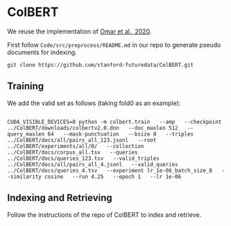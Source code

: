 # ColBERT

We reuse the implementation of [Omar et al., 2020](https://github.com/stanford-futuredata/ColBERT).

First follow `Code/src/preprocess/README.md` in our repo to generate pseudo documents for indexing.

```
git clone https://github.com/stanford-futuredata/ColBERT.git
```

## Training

We add the valid set as follows (taking fold0 as an example):

```

CUDA_VISIBLE_DEVICES=0 python -m colbert.train   --amp   --checkpoint ../ColBERT/downloads/colbertv2.0.dnn   --doc_maxlen 512   --query_maxlen 64   --mask-punctuation   --bsize 8   --triples ../ColBERT/docs/all/pairs_all_123.jsonl   --root ../ColBERT/experiments/all/0/   --collection ../ColBERT/docs/corpus_all.tsv   --queries ../ColBERT/docs/queries_123.tsv   --valid_triples ../ColBERT/docs/all/pairs_all_4.jsonl   --valid_queries ../ColBERT/docs/queries_4.tsv   --experiment lr_1e-06_batch_size_8   --similarity cosine   --run 4.25   --epoch 1   --lr 1e-06 
```

## Indexing and Retrieving

Follow the instructions of the repo of ColBERT to index and retrieve.

